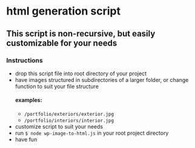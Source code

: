 # html generation script

## This script is non-recursive, but easily customizable for your needs

### Instructions

- drop this script file into root directory of your project
- have images structured in subdirectories of a larger folder, or change function to suit your file structure
  #### examples:
  - `/portfolio/exteriors/exterior.jpg`
  - `/portfolio/interiors/interior.jpg`
- customize script to suit your needs
- run `$ node wp-image-to-html.js` in your root project directory
- have fun
